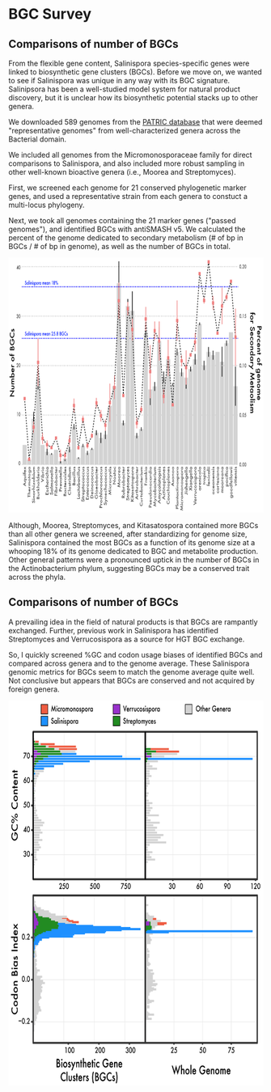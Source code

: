 # BGC Survey

## Comparisons of number of BGCs

From the flexible gene content, Salinispora species-specific genes were linked to biosynthetic gene clusters (BGCs). Before we move on, we wanted to see if Salinispora was unique in any way with its BGC signature. Salinipsora has been a well-studied model system for natural product discovery, but it is unclear how its biosynthetic potential stacks up to other genera.

We downloaded 589 genomes from the [PATRIC database](https://www.patricbrc.org/) that were deemed "representative genomes" from well-characterized genera across the Bacterial domain.

We included all genomes from the Micromonosporaceae family for direct comparisons to Salinispora, and also included more robust sampling in other well-known bioactive genera (i.e., Moorea and Streptomyces).

First, we screened each genome for 21 conserved phylogenetic marker genes, and used a representative strain from each genera to constuct a multi-locus phylogeny.

Next, we took all genomes containing the 21 marker genes ("passed genomes"), and identified BGCs with antiSMASH v5. We calculated the percent of the genome dedicated to secondary metabolism (# of bp in BGCs / # of bp in genome), as well as the number of BGCs in total.

<p align="center">
  <img width="780" height="504" src="../images/totalBGCpotential-01.png">
</p>

Although, Moorea, Streptomyces, and Kitasatospora contained more BGCs than all other genera we screened, after standardizing for genome size, Salinispora contained the most BGCs as a function of its genome size at a whooping 18% of its genome dedicated to BGC and metabolite production. Other general patterns were a pronounced uptick in the number of BGCs in the Actinobacterium phylum, suggesting BGCs may be a conserved trait across the phyla.

## Comparisons of number of BGCs

A prevailing idea in the field of natural products is that BGCs are rampantly exchanged. Further, previous work in Salinispora has identified Streptomyces and Verrucosispora as a source for HGT BGC exchange.

So, I quickly screened %GC and codon usage biases of identified BGCs and compared across genera and to the genome average. These Salinispora genomic metrics for BGCs seem to match the genome average quite well. Not conclusive but appears that BGCs are conserved and not acquired by foreign genera.

<p align="center">
  <img width="699" height="762" src="../images/BGCcomparison_CW-GC-01.png">
</p>

